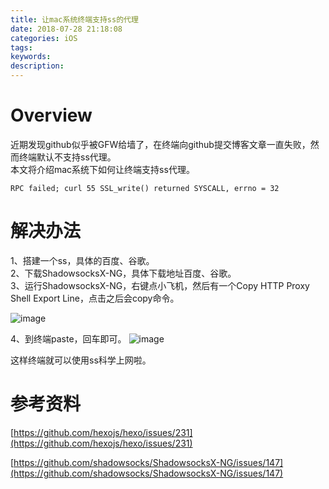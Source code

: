 ```yaml
---
title: 让mac系统终端支持ss的代理
date: 2018-07-28 21:18:08
categories: iOS
tags:
keywords: 
description:
---
```


# Overview
近期发现github似乎被GFW给墙了，在终端向github提交博客文章一直失败，然而终端默认不支持ss代理。  
本文将介绍mac系统下如何让终端支持ss代理。


```
RPC failed; curl 55 SSL_write() returned SYSCALL, errno = 32
```

<!-- more -->

# 解决办法
1、搭建一个ss，具体的百度、谷歌。  
2、下载ShadowsocksX-NG，具体下载地址百度、谷歌。  
3、运行ShadowsocksX-NG，右键点小飞机，然后有一个Copy HTTP Proxy Shell Export Line，点击之后会copy命令。

![image](https://img.wangquanwei.com/6B8B6DA9-C3E3-4BCF-986F-36B12CE02B68.png)  

4、到终端paste，回车即可。
![image](https://img.wangquanwei.com/FF6D32B9-166B-4517-B6BF-B8B599AC3FDC.png)

这样终端就可以使用ss科学上网啦。

# 参考资料
[https://github.com/hexojs/hexo/issues/231](https://github.com/hexojs/hexo/issues/231)  

[https://github.com/shadowsocks/ShadowsocksX-NG/issues/147](https://github.com/shadowsocks/ShadowsocksX-NG/issues/147)
